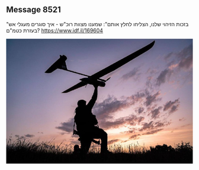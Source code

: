 ## Message 8521

"בזכות הזיהוי שלנו, הצליחו לחלץ אותם":
שמענו מצוות רוכ"ש - איך סוגרים מעגלי אש בעזרת כטמ"ם?
https://www.idf.il/169604

![Photo](8521/8521_photo.jpg)
